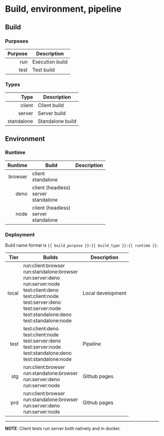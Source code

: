 # Build, environment, pipeline

## Build

### Purposes

Purpose | Description
--: | ---
run | Execution build
test | Test build

### Types

Type | Description
--: | ---
client | Client build
server | Server build
standalone | Standalone build

## Environment

### Runtime

Runtime | Build | Description
--: | --- | ---
browser | client<br>standalone
deno | client (headless)<br>server<br>standalone
node | client (headless)<br>server<br>standalone

### Deployment

Build name format is `{{ build_purpose }}:{{ build_type }}:{{ runtime }}`.

Tier | Builds | Description
---: | --- | ---
local | run:client:browser<br>run:standalone:browser<br>run:server:deno<br>run:server:node<br>test:client:deno<br>test:client:node<br>test:server:deno<br>test:server:node<br>test:standalone:deno<br>test:standalone:node | Local development
test | test:client:deno<br>test:client:node<br>test:server:deno<br>test:server:node<br>test:standalone:deno<br>test:standalone:node | Pipeline
stg | run:client:browser<br>run:standalone:browser<br>run:server:deno<br>run:server:node | Github pages
prd | run:client:browser<br>run:standalone:browser<br>run:server:deno<br>run:server:node | Github pages

---

**NOTE**: Client tests run server both natively and in docker.